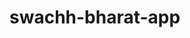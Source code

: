 # swachh-bharat-app
<!-- 
keytool -genkey -v -keystore emtrendz.keystore -alias emtrendz-swachh-bharat-app -keyalg RSA -keysize 2048 -validity 10000
Is CN=CodeRower Software, OU=Dev, O=CodeRower Software Private Limited, L=Gurgaon, ST=Haryana, C=IN correct?
 -->